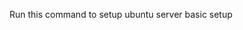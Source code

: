 Run this command to setup ubuntu server basic setup
```wget -O initial_setup.sh https://raw.githubusercontent.com/sujithkanna/pi5-ubuntu-setup/refs/heads/main/initial_setup.sh && chmod +x initial_setup.sh && sudo ./initial_setup.sh
